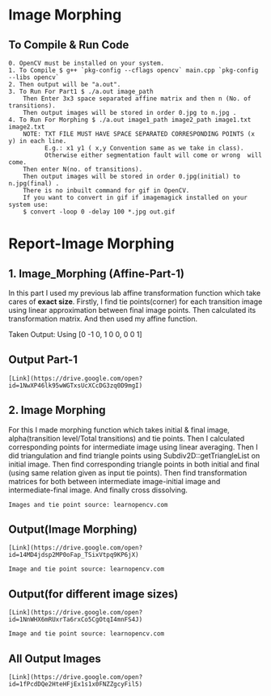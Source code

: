# Image Morphing

## To Compile & Run Code

```
0. OpenCV must be installed on your system.
1. To Compile $ g++ `pkg-config --cflags opencv` main.cpp `pkg-config --libs opencv`
2. Then output will be "a.out".
3. To Run For Part1 $ ./a.out image_path
	Then Enter 3x3 space separated affine matrix and then n (No. of transitions).
	Then output images will be stored in order 0.jpg to n.jpg .
4. To Run For Morphing $ ./a.out image1_path image2_path image1.txt image2.txt
	NOTE: TXT FILE MUST HAVE SPACE SEPARATED CORRESPONDING POINTS (x y) in each line.
		  E.g.: x1 y1 ( x,y Convention same as we take in class).
		  Otherwise either segmentation fault will come or wrong  will come.
	Then enter N(no. of transitions).
	Then output images will be stored in order 0.jpg(initial) to n.jpg(final) .
	There is no inbuilt command for gif in OpenCV.
	If you want to convert in gif if imagemagick installed on your system use:
	$ convert -loop 0 -delay 100 *.jpg out.gif

```

# Report-Image Morphing

## 1. Image_Morphing (Affine-Part-1)

In this part I used my previous lab affine transformation function which take cares of **exact size**. Firstly, I find tie points(corner) for each transition image using linear approximation between final image points. Then calculated its transformation matrix. And then used my affine function.

Taken Output:
Using [0 -1 0, 1 0 0, 0 0 1]


## Output Part-1

```
[Link](https://drive.google.com/open?id=1NwXP46lk95wWGTxsUcXCcDG3zq0D9mgI)
```


## 2. Image Morphing

For this I made morphing function which takes initial & final image, alpha(transition level/Total transitions) and tie points. Then I calculated corresponding points for intermediate image using linear averaging. Then I did triangulation and find triangle points using Subdiv2D::getTriangleList on initial image. Then find corresponding triangle points in both initial and final (using same relation given as input tie points). Then find transformation matrices for both between intermediate image-initial image and intermediate-final image. And finally cross dissolving.

```
Images and tie point source: learnopencv.com
```
## Output(Image Morphing)

```
[Link](https://drive.google.com/open?id=14MD4jdsp2MP0oFap_TSixVtpq9KP6jX)
```

```
Image and tie point source: learnopencv.com
```
## Output(for different image sizes)

```
[Link](https://drive.google.com/open?id=1NnWHX6mRUxrTa6rxCo5CgOtqI4mnFS4J)
```

```
Image and tie point source: learnopencv.com
```
## All Output Images

```
[Link](https://drive.google.com/open?id=1fPcdDQe2HteHFjEx1s1x0FNZZgcyFil5)
```
